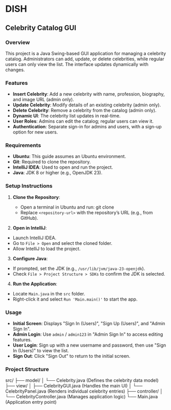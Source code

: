 # DISH
## Celebrity Catalog GUI

### Overview
This project is a Java Swing-based GUI application for managing a celebrity catalog. Administrators can add, update, or delete celebrities, while regular users can only view the list. The interface updates dynamically with changes.

### Features
- **Insert Celebrity**: Add a new celebrity with name, profession, biography, and image URL (admin only).
- **Update Celebrity**: Modify details of an existing celebrity (admin only).
- **Delete Celebrity**: Remove a celebrity from the catalog (admin only).
- **Dynamic UI**: The celebrity list updates in real-time.
- **User Roles**: Admins can edit the catalog; regular users can view it.
- **Authentication**: Separate sign-in for admins and users, with a sign-up option for new users.

### Requirements
- **Ubuntu**: This guide assumes an Ubuntu environment.
- **Git**: Required to clone the repository.
- **IntelliJ IDEA**: Used to open and run the project.
- **Java**: JDK 8 or higher (e.g., OpenJDK 23).

### Setup Instructions
1. **Clone the Repository**:
   - Open a terminal in Ubuntu and run: git clone <repository-url>
   - Replace `<repository-url>` with the repository’s URL (e.g., from GitHub).

2. **Open in IntelliJ**:
- Launch IntelliJ IDEA.
- Go to `File > Open` and select the cloned folder.
- Allow IntelliJ to load the project.

3. **Configure Java**:
- If prompted, set the JDK (e.g., `/usr/lib/jvm/java-23-openjdk`).
- Check `File > Project Structure > SDKs` to confirm the JDK is selected.

4. **Run the Application**:
- Locate `Main.java` in the `src` folder.
- Right-click it and select `Run 'Main.main()'` to start the app.

### Usage
- **Initial Screen**: Displays "Sign In (Users)", "Sign Up (Users)", and "Admin Sign In".
- **Admin Login**: Use `admin` / `admin123` in "Admin Sign In" to access editing features.
- **User Login**: Sign up with a new username and password, then use "Sign In (Users)" to view the list.
- **Sign Out**: Click "Sign Out" to return to the initial screen.

### Project Structure
src/
├── model/
│   └── Celebrity.java         (Defines the celebrity data model)
├── view/
│   ├── CelebrityGUI.java     (Handles the main UI)
│   └── CelebrityPanel.java   (Renders individual celebrity entries)
├── controller/
│   └── CelebrityController.java (Manages application logic)
└── Main.java                 (Application entry point)
